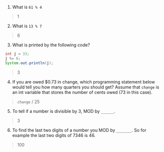 1. What is `61 % 4`

> 1

2. What is `13 % 7`

> 6

3. What is printed by the following code?

```java
int j = 33;
j %= 6;
System.out.println(j);
```

> 3

4. If you are owed $0.73 in change, which programming statement below would tell you how many quarters you should get? Assume that `change` is an int variable that stores the number of cents owed (73 in this case).

> `change` / 25

5. To tell if a number is divisible by 3, MOD by `______`.

> 3

6. To find the last two digits of a number you MOD by `_______`. So for example the last two digits of 7346 is 46.

> 100